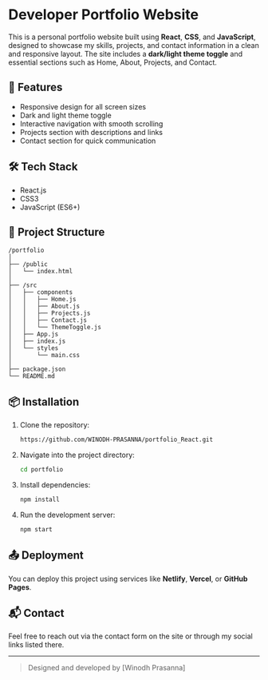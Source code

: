 
# Developer Portfolio Website

This is a personal portfolio website built using **React**, **CSS**, and **JavaScript**, designed to showcase my skills, projects, and contact information in a clean and responsive layout. The site includes a **dark/light theme toggle** and essential sections such as Home, About, Projects, and Contact.

## 🚀 Features

- Responsive design for all screen sizes
- Dark and light theme toggle
- Interactive navigation with smooth scrolling
- Projects section with descriptions and links
- Contact section for quick communication

## 🛠️ Tech Stack

- React.js
- CSS3
- JavaScript (ES6+)

## 📁 Project Structure

```
/portfolio
│
├── /public
│   └── index.html
│
├── /src
│   ├── components
│   │   ├── Home.js
│   │   ├── About.js
│   │   ├── Projects.js
│   │   ├── Contact.js
│   │   └── ThemeToggle.js
│   ├── App.js
│   ├── index.js
│   └── styles
│       └── main.css
│
├── package.json
└── README.md
```

## 📦 Installation

1. Clone the repository:
   ```bash
   https://github.com/WINODH-PRASANNA/portfolio_React.git
   ```

2. Navigate into the project directory:
   ```bash
   cd portfolio
   ```

3. Install dependencies:
   ```bash
   npm install
   ```

4. Run the development server:
   ```bash
   npm start
   ```

## 📤 Deployment

You can deploy this project using services like **Netlify**, **Vercel**, or **GitHub Pages**.

## 📬 Contact

Feel free to reach out via the contact form on the site or through my social links listed there.

---

> Designed and developed by [Winodh Prasanna]
